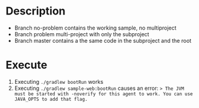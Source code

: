 # Description
 - Branch no-problem contains the working sample, no multiproject
 - Branch problem multi-project with only the subproject 
 - Branch master contains a the same code in the subproject and the root

# Execute
 1. Executing `./gradlew bootRun` works
 2. Executing `./gradlew sample-web:bootRun` causes an error: `> The JVM must be started with -noverify for this agent to work. You can use JAVA_OPTS to add that flag.`
